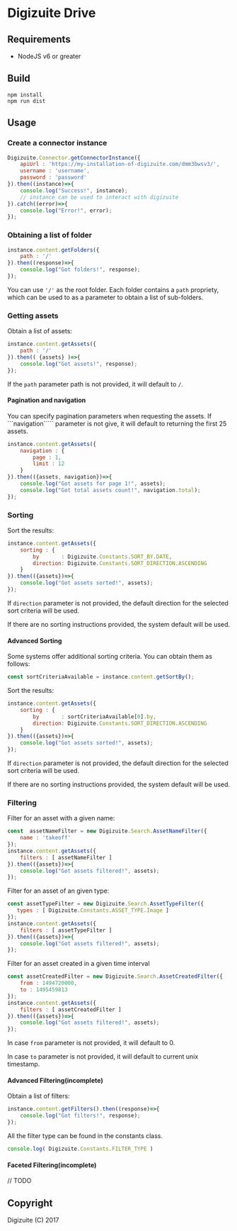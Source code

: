 # Digizuite Drive

## Requirements
* NodeJS v6 or greater

## Build
```
npm install
npm run dist
```

## Usage

### Create a connector instance
```js
Digizuite.Connector.getConnectorInstance({
    apiUrl : 'https://my-installation-of-digizuite.com/dmm3bwsv3/',
    username : 'username',
    password : 'password'
}).then((instance)=>{
    console.log("Success!", instance);
    // instance can be used to interact with digizuite
}).catch((error)=>{
    console.log("Error!", error);
});
```
### Obtaining a list of folder
```js
instance.content.getFolders({
    path : '/'
}).then((response)=>{
    console.log("Got folders!", response);
});
```

You can use ```'/'``` as the root folder. Each folder contains a ```path``` propriety, 
which can be used to as a parameter to obtain a list of sub-folders.

### Getting assets

Obtain a list of assets: 
```js
instance.content.getAssets({
    path : '/'
}).then(( {assets} )=>{
    console.log("Got assets!", response);
});
```

If the ```path``` parameter path is not provided, it will default to ```/```.

#### Pagination and navigation
You can specify pagination parameters when requesting the assets. If ```navigation`````
parameter is not give, it will default to returning the first 25 assets.

```js
instance.content.getAssets({
    navigation : {
        page : 1,
        limit : 12
    }
}).then(({assets, navigation})=>{
    console.log("Got assets for page 1!", assets);
    console.log("Got total assets count!", navigation.total);
});
```

### Sorting
Sort the results:
```js
instance.content.getAssets({
    sorting : {
        by       : Digizuite.Constants.SORT_BY.DATE,
        direction: Digizuite.Constants.SORT_DIRECTION.ASCENDING
    }
}).then(({assets})=>{
    console.log("Got assets sorted!", assets);
});
```

If ```direction``` parameter is not provided, the default direction for the selected sort criteria will be used.

If there are no sorting instructions provided, the system default will be used. 


#### Advanced Sorting
Some systems offer additional sorting criteria. You can obtain them as follows:
```js
const sortCriteriaAvailable = instance.content.getSortBy();
```

Sort the results:
```js
instance.content.getAssets({
    sorting : {
        by       : sortCriteriaAvailable[0].by,
        direction: Digizuite.Constants.SORT_DIRECTION.ASCENDING
    }
}).then(({assets})=>{
    console.log("Got assets sorted!", assets);
});
```

If ```direction``` parameter is not provided, the default direction for the selected sort criteria will be used.

If there are no sorting instructions provided, the system default will be used. 


### Filtering

Filter for an asset with a given name:
```js
const  assetNameFilter = new Digizuite.Search.AssetNameFilter({
    name : 'takeoff'
});
instance.content.getAssets({
    filters : [ assetNameFilter ]
}).then(({assets})=>{
    console.log("Got assets filtered!", assets);
});
```

Filter for an asset of an given type:
```js
const assetTypeFilter = new Digizuite.Search.AssetTypeFilter({
   types : [ Digizuite.Constants.ASSET_TYPE.Image ]
});
instance.content.getAssets({
    filters : [ assetTypeFilter ]
}).then(({assets})=>{
    console.log("Got assets filtered!", assets);
});
```

Filter for an asset created in a given time interval
```js
const assetCreatedFilter = new Digizuite.Search.AssetCreatedFilter({
    from : 1494720000,
    to : 1495459813
});
instance.content.getAssets({
    filters : [ assetCreatedFilter ]
}).then(({assets})=>{
    console.log("Got assets filtered!", assets);
});
```

In case ```from``` parameter is not provided, it will default to 0.

In case ```to``` parameter is not provided, it will default to current unix timestamp.


#### Advanced Filtering(incomplete)

Obtain a list of filters: 
```js
instance.content.getFilters().then((response)=>{
    console.log("Got filters!", response);
});
```

All the filter type can be found in the constants class.
```js
console.log( Digizuite.Constants.FILTER_TYPE )
``` 

#### Faceted Filtering(incomplete)
// TODO

## Copyright
Digizuite (C) 2017